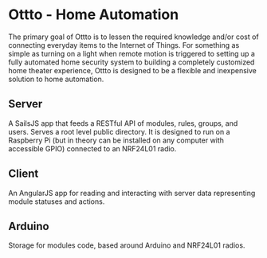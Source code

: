 # Ottto - Home Automation

The primary goal of Ottto is to lessen the required knowledge and/or cost of connecting everyday items to the Internet of Things. For something as simple as turning on a light when remote motion is triggered to setting up a fully automated home security system to building a completely customized home theater experience, Ottto is designed to be a flexible and inexpensive solution to home automation.

## Server

A SailsJS app that feeds a RESTful API of modules, rules, groups, and users. Serves a root level public directory. It is designed to run on a Raspberry Pi (but in theory can be installed on any computer with accessible GPIO) connected to an NRF24L01 radio.

## Client

An AngularJS app for reading and interacting with server data representing module statuses and actions.

## Arduino

Storage for modules code, based around Arduino and NRF24L01 radios.
